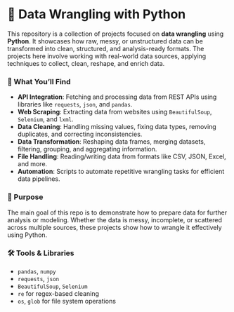 
# 🧹 Data Wrangling with Python

This repository is a collection of projects focused on **data wrangling** using **Python**. It showcases how raw, messy, or unstructured data can be transformed into clean, structured, and analysis-ready formats. The projects here involve working with real-world data sources, applying techniques to collect, clean, reshape, and enrich data.

### 🔧 What You’ll Find

- **API Integration**: Fetching and processing data from REST APIs using libraries like `requests`, `json`, and `pandas`.
- **Web Scraping**: Extracting data from websites using `BeautifulSoup`, `Selenium`, and `lxml`.
- **Data Cleaning**: Handling missing values, fixing data types, removing duplicates, and correcting inconsistencies.
- **Data Transformation**: Reshaping data frames, merging datasets, filtering, grouping, and aggregating information.
- **File Handling**: Reading/writing data from formats like CSV, JSON, Excel, and more.
- **Automation**: Scripts to automate repetitive wrangling tasks for efficient data pipelines.

### 🧠 Purpose

The main goal of this repo is to demonstrate how to prepare data for further analysis or modeling. Whether the data is messy, incomplete, or scattered across multiple sources, these projects show how to wrangle it effectively using Python.

### 🛠️ Tools & Libraries

- `pandas`, `numpy`
- `requests`, `json`
- `BeautifulSoup`, `Selenium`
- `re` for regex-based cleaning
- `os`, `glob` for file system operations


